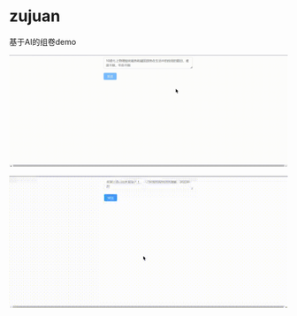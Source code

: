 # zujuan
基于AI的组卷demo

![组卷示例1](./README.assets/%E7%BB%84%E5%8D%B7%E7%A4%BA%E4%BE%8B1.gif)

![组卷示例2](./README.assets/%E7%BB%84%E5%8D%B7%E7%A4%BA%E4%BE%8B2.gif)
